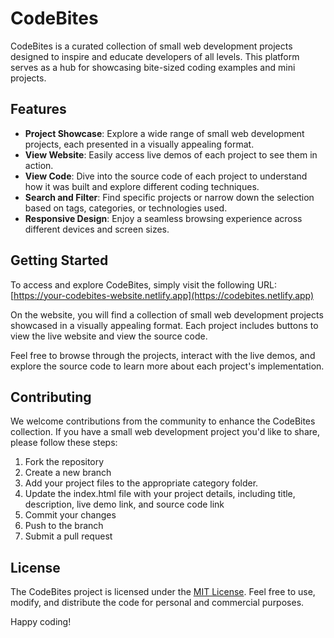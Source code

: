 # CodeBites

CodeBites is a curated collection of small web development projects designed to inspire and educate developers of all levels. This platform serves as a hub for showcasing bite-sized coding examples and mini projects.

## Features

- **Project Showcase**: Explore a wide range of small web development projects, each presented in a visually appealing format.
- **View Website**: Easily access live demos of each project to see them in action.
- **View Code**: Dive into the source code of each project to understand how it was built and explore different coding techniques.
- **Search and Filter**: Find specific projects or narrow down the selection based on tags, categories, or technologies used.
- **Responsive Design**: Enjoy a seamless browsing experience across different devices and screen sizes.

## Getting Started

To access and explore CodeBites, simply visit the following URL: [https://your-codebites-website.netlify.app](https://codebites.netlify.app)

On the website, you will find a collection of small web development projects showcased in a visually appealing format. Each project includes buttons to view the live website and view the source code.

Feel free to browse through the projects, interact with the live demos, and explore the source code to learn more about each project's implementation.



## Contributing

We welcome contributions from the community to enhance the CodeBites collection. If you have a small web development project you'd like to share, please follow these steps:

1. Fork the repository
2. Create a new branch
3. Add your project files to the appropriate category folder.
4. Update the index.html file with your project details, including title, description, live demo link, and source code link
5. Commit your changes
6. Push to the branch
7. Submit a pull request


## License

The CodeBites project is licensed under the [MIT License](LICENSE). Feel free to use, modify, and distribute the code for personal and commercial purposes.

Happy coding!
